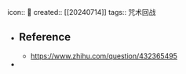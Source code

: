 icon:: 📄
created:: [[20240714]]
tags:: 咒术回战

- ## Reference
  - https://www.zhihu.com/question/432365495
-